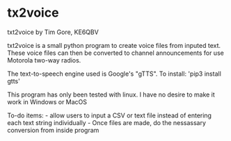 # tx2voice
txt2voice by Tim Gore, KE6QBV

txt2voice is a small python program to create voice files from inputed text. These
voice files can then be converted to channel announcements for use Motorola two-way
radios. 

The text-to-speech engine used is Google's "gTTS". To install: 'pip3 install gtts'

This program has only been tested with linux. I have no desire to make it work in 
Windows or MacOS

To-do items:
    - allow users to input a CSV or text file instead of entering each text string individually
    - Once files are made, do the nessassary conversion from inside program
